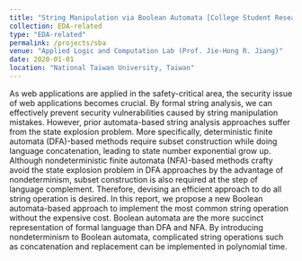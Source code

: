 ```yaml
---
title: "String Manipulation via Boolean Automata [College Student Research Creativity Award]"
collection: EDA-related
type: "EDA-related"
permalink: /projects/sba
venue: "Applied Logic and Computation Lab (Prof. Jie-Hong R. Jiang)"
date: 2020-01-01
location: "National Taiwan University, Taiwan"
---
```


<!-- [More information here]() -->
As web applications are applied in the safety-critical area, the security issue of web applications becomes crucial. By formal string analysis, we can effectively prevent security vulnerabilities caused by string manipulation mistakes. However, prior automata-based string analysis approaches suffer from the state explosion problem. More specifically, deterministic finite automata (DFA)-based methods require subset construction while doing language concatenation, leading to state number exponential grow up. Although nondeterministic finite automata (NFA)-based methods crafty avoid the state explosion problem in DFA approaches by the advantage of nondeterminism, subset construction is also required at the step of language complement. Therefore, devising an efficient approach to do all string operation is desired. In this report, we propose a new Boolean automata-based approach to implement the most common string operation without the expensive cost. Boolean automata are the more succinct representation of formal language than DFA and NFA. By introducing nondeterminism to Boolean automata, complicated string operations such as concatenation and replacement can be implemented in polynomial time.